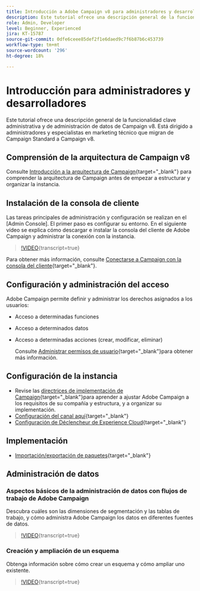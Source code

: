 ```yaml
---
title: Introducción a Adobe Campaign v8 para administradores y desarrolladores.
description: Este tutorial ofrece una descripción general de la funcionalidad clave administrativa y de administración de datos de Campaign v8. Está dirigido a los administradores y al experto en marketing técnico que migran de Campaign Standard a Campaign v8.
role: Admin, Developer
level: Beginner, Experienced
jira: KT-15787
source-git-commit: 0dfe6ceee85def2f1e6daed9c7f6b87b6c453739
workflow-type: tm+mt
source-wordcount: '296'
ht-degree: 18%

---
```



# Introducción para administradores y desarrolladores

Este tutorial ofrece una descripción general de la funcionalidad clave administrativa y de administración de datos de Campaign v8. Está dirigido a administradores y especialistas en marketing técnico que migran de Campaign Standard a Campaign v8.

## Comprensión de la arquitectura de Campaign v8

Consulte [Introducción a la arquitectura de Campaign](https://experienceleague.adobe.com/es/docs/campaign/campaign-v8/config/architecture/architecture){target="_blank"} para comprender la arquitectura de Campaign antes de empezar a estructurar y organizar la instancia.


## Instalación de la consola de cliente

Las tareas principales de administración y configuración se realizan en el [Admin Console]. El primer paso es configurar su entorno. En el siguiente vídeo se explica cómo descargar e instalar la consola del cliente de Adobe Campaign y administrar la conexión con la instancia.

>[!VIDEO](https://video.tv.adobe.com/v/3449884?quality=12&learn=on&captions=spa){transcript=true}

Para obtener más información, consulte [Conectarse a Campaign con la consola del cliente](https://experienceleague.adobe.com/es/docs/campaign/campaign-v8/new/connect){target="_blank"}.

## Configuración y administración del acceso

Adobe Campaign permite definir y administrar los derechos asignados a los usuarios:

* Acceso a determinadas funciones
* Acceso a determinados datos
* Acceso a determinadas acciones (crear, modificar, eliminar)

  Consulte [Administrar permisos de usuario](https://experienceleague.adobe.com/es/docs/campaign/campaign-v8/admin/permissions/manage-permissions){target="_blank"}para obtener más información.

## Configuración de la instancia

* Revise las [directrices de implementación de Campaign](https://experienceleague.adobe.com/es/docs/campaign/campaign-v8/config/implement/implement){target="_blank"}para aprender a ajustar Adobe Campaign a los requisitos de su compañía y estructura, y a organizar su implementación.
* [Configuración del canal aquí](https://experienceleague.adobe.com/es/docs/campaign/campaign-v8/send/push/push-data-collection){target="_blank"}
* [Configuración de Déclencheur de Experience Cloud](https://experienceleague.adobe.com/es/docs/campaign-classic/using/integrating-with-adobe-experience-cloud/experience-triggers/about-triggers){target="_blank"}

## Implementación

* [Importación/exportación de paquetes](https://experienceleague.adobe.com/es/docs/campaign/campaign-v8/developer/packages){target="_blank"}

## Administración de datos

### Aspectos básicos de la administración de datos con flujos de trabajo de Adobe Campaign

Descubra cuáles son las dimensiones de segmentación y las tablas de trabajo, y cómo administra Adobe Campaign los datos en diferentes fuentes de datos.

>[!VIDEO](https://video.tv.adobe.com/v/3452595?quality=12&learn=on&captions=spa){transcript=true}


### Creación y ampliación de un esquema

Obtenga información sobre cómo crear un esquema y cómo ampliar uno existente.

>[!VIDEO](https://video.tv.adobe.com/v/337939?quality=12&learn=on){transcript=true}
